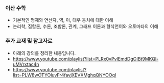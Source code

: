 ### 이산 수학

- 기본적인 명제와 연산자, 역, 이, 대우 동치에 대한 이해
- 논리학, 집합론, 수론, 조합론, 관계, 그래프 이론과 형식언어와 오토마타의 이해

### 추가 교재 및 참고자료


- 아래의 강의를 정리한 내용입니다.  
- https://www.youtube.com/playlist?list=PLRx0vPvlEmdDgOIBt9MKQl-uMVrxtac4n
- https://www.youtube.com/playlist?list=PLW8wOTYOluvFr4favjXEVXMghqQNYOOqI

